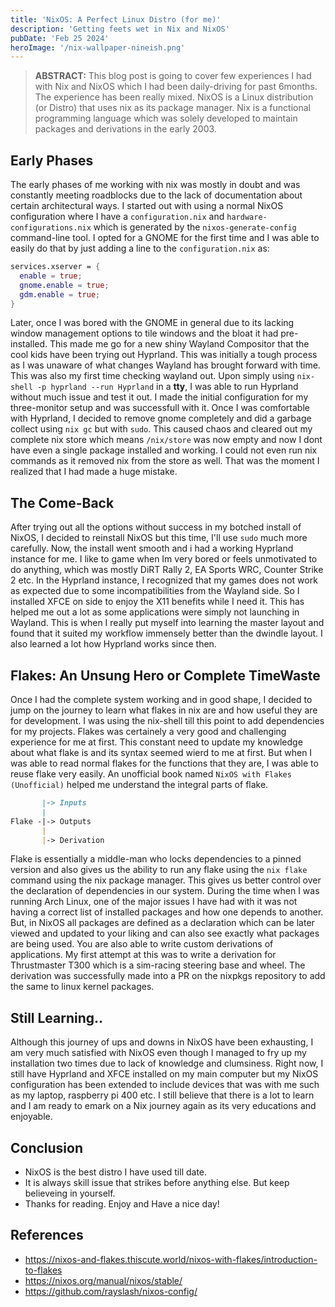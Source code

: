 ```yaml
---
title: 'NixOS: A Perfect Linux Distro (for me)'
description: 'Getting feets wet in Nix and NixOS'
pubDate: 'Feb 25 2024'
heroImage: '/nix-wallpaper-nineish.png'
---
```


> __ABSTRACT:__ This blog post is going to cover few experiences I had with Nix and NixOS which I had been daily-driving for past 6months. The experience has been really mixed. NixOS is a Linux distribution (or Distro) that uses nix as its package manager. Nix is a functional programming language which was solely developed to maintain packages and derivations in the early 2003.

## Early Phases

The early phases of me working with nix was mostly in doubt and was constantly meeting roadblocks due to the lack of documentation about certain architectural ways. I started out with using a normal NixOS configuration where I have a `configuration.nix` and `hardware-configurations.nix` which is generated by the `nixos-generate-config` command-line tool. I opted for a GNOME for the first time and I was able to easily do that by just adding a line to the `configuration.nix` as:
```nix
services.xserver = {
  enable = true;
  gnome.enable = true;
  gdm.enable = true;
}
```

Later, once I was bored with the GNOME in general due to its lacking window management options to tile windows and the bloat it had pre-installed. This made me go for a new shiny Wayland Compositor that the cool kids have been trying out Hyprland. This was initially a tough process as I was unaware of what changes Wayland has brought forward with time. This was also my first time checking wayland out. Upon simply using `nix-shell -p hyprland --run Hyprland` in a __tty__, I was able to run Hyprland without much issue and test it out. I made the initial configuration for my three-monitor setup and was successfull with it. Once I was comfortable with Hyprland, I decided to remove gnome completely and did a garbage collect using `nix gc` but with `sudo`. This caused chaos and cleared out my complete nix store which means `/nix/store` was now empty and now I dont have even a single package installed and working. I could not even run nix commands as it removed nix from the store as well. That was the moment I realized that I had made a huge mistake.

## The Come-Back

After trying out all the options without success in my botched install of NixOS, I decided to reinstall NixOS but this time, I'll use `sudo` much more carefully. Now, the install went smooth and i had a working Hyprland instance for me. I like to game when Im very bored or feels unmotivated to do anything, which was mostly DiRT Rally 2, EA Sports WRC, Counter Strike 2 etc. In the Hyprland instance, I recognized that my games does not work as expected due to some incompatibilities from the Wayland side. So I installed XFCE on side to enjoy the X11 benefits while I need it. This has helped me out a lot as some applications were simply not launching in Wayland. This is when I really put myself into learning the master layout and found that it suited my workflow immensely better than the dwindle layout. I also learned a lot how Hyprland works since then.

## Flakes: An Unsung Hero or Complete TimeWaste

Once I had the complete system working and in good shape, I decided to jump on the journey to learn what flakes in nix are and how useful they are for development. I was using the nix-shell till this point to add dependencies for my projects. Flakes was certainely a very good and challenging experience for me at first. This constant need to update my knowledge about what flake is and its syntax seemed wierd to me at first. But when I was able to read normal flakes for the functions that they are, I was able to reuse flake very easily. An unofficial book named `NixOS with Flakes (Unofficial)` helped me understand the integral parts of flake.

```md
       |-> Inputs
       |
Flake -|-> Outputs
       |
       |-> Derivation
```

Flake is essentially a middle-man who locks dependencies to a pinned version and also gives us the ability to run any flake using the `nix flake` command using the nix package manager. This gives us better control over the declaration of dependencies in our system. During the time when I was running Arch Linux, one of the major issues I have had with it was not having a correct list of installed packages and how one depends to another. But, in NixOS all packages are defined as a declaration which can be later viewed and updated to your liking and can also see exactly what packages are being used. You are also able to write custom derivations of applications. My first attempt at this was to write a derivation for Thrustmaster T300 which is a sim-racing steering base and wheel. The derivation was successfully made into a PR on the nixpkgs repository to add the same to linux kernel packages.

## Still Learning..

Although this journey of ups and downs in NixOS have been exhausting, I am very much satisfied with NixOS even though I managed to fry up my installation two times due to lack of knowledge and clumsiness. Right now, I still have Hyprland and XFCE installed on my main computer but my NixOS configuration has been extended to include devices that was with me such as my laptop, raspberry pi 400 etc. I still believe that there is a lot to learn and I am ready to emark on a Nix journey again as its very educations and enjoyable.

## Conclusion

- NixOS is the best distro I have used till date.
- It is always skill issue that strikes before anything else. But keep believeing in yourself.
- Thanks for reading. Enjoy and Have a nice day!

## References

- https://nixos-and-flakes.thiscute.world/nixos-with-flakes/introduction-to-flakes
- https://nixos.org/manual/nixos/stable/
- https://github.com/rayslash/nixos-config/
